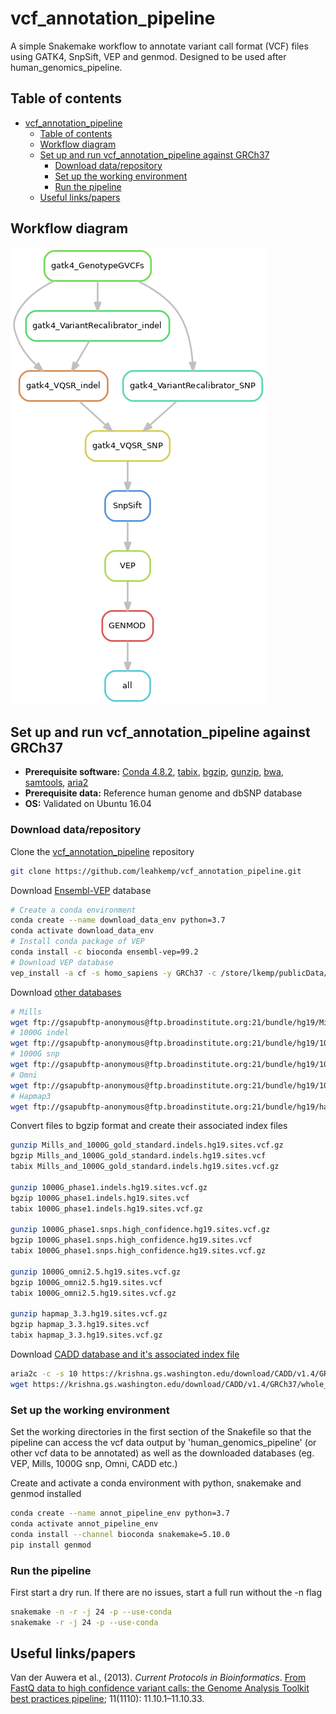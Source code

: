 # vcf_annotation_pipeline

A simple Snakemake workflow to annotate variant call format (VCF) files using GATK4, SnpSift, VEP and genmod. Designed to be used after human_genomics_pipeline.

## Table of contents

- [vcf_annotation_pipeline](#vcfannotationpipeline)
  - [Table of contents](#table-of-contents)
  - [Workflow diagram](#workflow-diagram)
  - [Set up and run vcf_annotation_pipeline against GRCh37](#set-up-and-run-vcfannotationpipeline-against-grch37)
    - [Download data/repository](#download-datarepository)
    - [Set up the working environment](#set-up-the-working-environment)
    - [Run the pipeline](#run-the-pipeline)
  - [Useful links/papers](#useful-linkspapers)

## Workflow diagram

<img src="rulegraph.png" class="center">

## Set up and run vcf_annotation_pipeline against GRCh37

- **Prerequisite software:**  [Conda 4.8.2](https://docs.conda.io/projects/conda/en/latest/index.html), [tabix](http://www.htslib.org/doc/tabix.html), [bgzip](http://www.htslib.org/doc/bgzip.html), [gunzip](https://linux.die.net/man/1/gunzip), [bwa](http://bio-bwa.sourceforge.net/), [samtools](http://www.htslib.org/), [aria2](https://anaconda.org/bioconda/aria2)
- **Prerequisite data:** Reference human genome and dbSNP database
- **OS:** Validated on Ubuntu 16.04

### Download data/repository

Clone the [vcf_annotation_pipeline](https://github.com/leahkemp/vcf_annotation_pipeline.git) repository

```bash
git clone https://github.com/leahkemp/vcf_annotation_pipeline.git
```

Download [Ensembl-VEP](https://asia.ensembl.org/info/docs/tools/vep/index.html) database

```bash
# Create a conda environment
conda create --name download_data_env python=3.7
conda activate download_data_env
# Install conda package of VEP
conda install -c bioconda ensembl-vep=99.2
# Download VEP database
vep_install -a cf -s homo_sapiens -y GRCh37 -c /store/lkemp/publicData/vep/GRCh37 --CONVERT
```

Download [other databases](https://gatk.broadinstitute.org/hc/en-us/articles/360035890811-Resource-bundle)

```bash
# Mills
wget ftp://gsapubftp-anonymous@ftp.broadinstitute.org:21/bundle/hg19/Mills_and_1000G_gold_standard.indels.hg19.sites.vcf.gz
# 1000G indel
wget ftp://gsapubftp-anonymous@ftp.broadinstitute.org:21/bundle/hg19/1000G_phase1.indels.hg19.sites.vcf.gz
# 1000G snp
wget ftp://gsapubftp-anonymous@ftp.broadinstitute.org:21/bundle/hg19/1000G_phase1.snps.high_confidence.hg19.sites.vcf.gz
# Omni
wget ftp://gsapubftp-anonymous@ftp.broadinstitute.org:21/bundle/hg19/1000G_omni2.5.hg19.sites.vcf.gz
# Hapmap3
wget ftp://gsapubftp-anonymous@ftp.broadinstitute.org:21/bundle/hg19/hapmap_3.3.hg19.sites.vcf.gz
```

Convert files to bgzip format and create their associated index files

```bash
gunzip Mills_and_1000G_gold_standard.indels.hg19.sites.vcf.gz
bgzip Mills_and_1000G_gold_standard.indels.hg19.sites.vcf
tabix Mills_and_1000G_gold_standard.indels.hg19.sites.vcf.gz

gunzip 1000G_phase1.indels.hg19.sites.vcf.gz
bgzip 1000G_phase1.indels.hg19.sites.vcf
tabix 1000G_phase1.indels.hg19.sites.vcf.gz

gunzip 1000G_phase1.snps.high_confidence.hg19.sites.vcf.gz
bgzip 1000G_phase1.snps.high_confidence.hg19.sites.vcf
tabix 1000G_phase1.snps.high_confidence.hg19.sites.vcf.gz

gunzip 1000G_omni2.5.hg19.sites.vcf.gz
bgzip 1000G_omni2.5.hg19.sites.vcf
tabix 1000G_omni2.5.hg19.sites.vcf.gz

gunzip hapmap_3.3.hg19.sites.vcf.gz
bgzip hapmap_3.3.hg19.sites.vcf
tabix hapmap_3.3.hg19.sites.vcf.gz
```

Download [CADD database and it's associated index file](https://cadd.gs.washington.edu/download)

```bash
aria2c -c -s 10 https://krishna.gs.washington.edu/download/CADD/v1.4/GRCh37/whole_genome_SNVs.tsv.gz
wget https://krishna.gs.washington.edu/download/CADD/v1.4/GRCh37/whole_genome_SNVs.tsv.gz.tbi
```

### Set up the working environment

Set the working directories in the first section of the Snakefile so that the pipeline can access the vcf data output by 'human_genomics_pipeline' (or other vcf data to be annotated) as well as the downloaded databases (eg. VEP, Mills, 1000G snp, Omni, CADD etc.)

Create and activate a conda environment with python, snakemake and genmod installed

```bash
conda create --name annot_pipeline_env python=3.7
conda activate annot_pipeline_env
conda install --channel bioconda snakemake=5.10.0
pip install genmod
```

### Run the pipeline

First start a dry run. If there are no issues, start a full run without the -n flag

```bash
snakemake -n -r -j 24 -p --use-conda
snakemake -r -j 24 -p --use-conda
```

## Useful links/papers

Van der Auwera et al., (2013). *Current Protocols in Bioinformatics*. [From FastQ data to high confidence variant calls: the Genome Analysis Toolkit best practices pipeline](https://www.ncbi.nlm.nih.gov/pmc/articles/PMC4243306/); 11(1110): 11.10.1–11.10.33.
